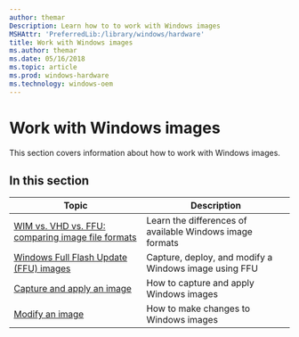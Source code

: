 ```yaml
---
author: themar
Description: Learn how to to work with Windows images
MSHAttr: 'PreferredLib:/library/windows/hardware'
title: Work with Windows images
ms.author: themar
ms.date: 05/16/2018
ms.topic: article
ms.prod: windows-hardware
ms.technology: windows-oem
---
```


# Work with Windows images

This section covers information about how to work with Windows images.

 ## In this section

| Topic | Description |
|  --- | ---  |
| [WIM vs. VHD  vs. FFU: comparing image file formats](wim-vs-ffu-image-file-formats.md) | Learn the differences of available Windows image formats |
| [Windows Full Flash Update (FFU) images](deploy-windows-using-full-flash-update--ffu.md) |  Capture, deploy, and modify a Windows image using FFU |
| [Capture and apply an image](capture-and-apply-an-image.md) | How to capture and apply Windows images |
| [Modify an image](modify-an-image.md) | How to make changes to Windows images |
